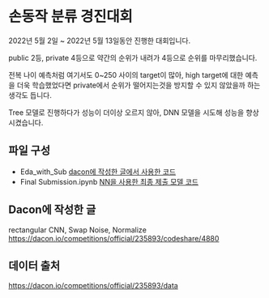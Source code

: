 # 손동작 분류 경진대회

2022년 5월 2일 ~ 2022년 5월 13일동안 진행한 대회입니다. 

public 2등, private 4등으로 약간의 순위가 내려가 4등으로 순위를 마무리했습니다.

전복 나이 예측처럼 여기서도 0~250 사이의 target이 많아, high target에 대한 예측을 더욱 학습했었다면 private에서 순위가 떨어지는것을 방지할 수 있지 않았을까 하는 생각도 듭니다.

Tree 모델로 진행하다가 성능이 더이상 오르지 않아, DNN 모델을 시도해 성능을 향상시켰습니다.

## 파일 구성

- Eda_with_Sub [dacon에 작성한 글에서 사용한 코드](./Eda_with_Sub.ipynb)
- Final Submission.ipynb [NN을 사용한 최종 제출 모델 코드](./Final%20Submission.ipynb)

## Dacon에 작성한 글

rectangular CNN, Swap Noise, Normalize\
https://dacon.io/competitions/official/235893/codeshare/4880

## 데이터 출처
https://dacon.io/competitions/official/235893/data
